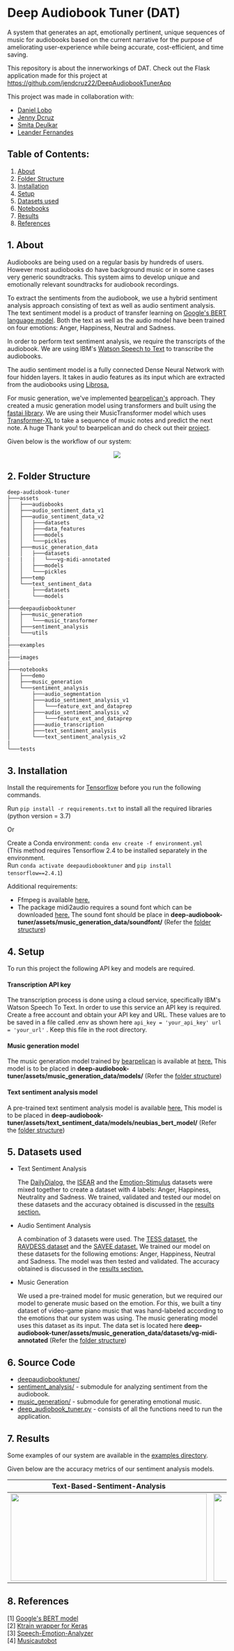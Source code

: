 # **Deep Audiobook Tuner (DAT)**

A system that generates an apt, emotionally pertinent, unique sequences of music for audiobooks based on the current narrative for the purpose of ameliorating user-experience while being accurate, cost-efficient, and time saving.

This repository is about the innerworkings of DAT. Check out the Flask application made for this project at https://github.com/jendcruz22/DeepAudiobookTunerApp

This project was made in collaboration with:

- [Daniel Lobo](https://github.com/danlobo1999)
- [Jenny Dcruz](https://github.com/jendcruz22)
- [Smita Deulkar](https://github.com/smita3199)
- [Leander Fernandes](https://github.com/fernandeslder)

## **Table of Contents:**

1. <a href="#About">About</a>
2. <a href="#Structure">Folder Structure</a>
3. <a href="#Installation">Installation</a>
4. <a href="#Setup">Setup</a>
5. <a href="#Dataset">Datasets used</a>
6. <a href="#Notebooks">Notebooks</a>
7. <a href="#Results">Results</a>
8. <a href="#References">References</a>

## <a name="About">**1. About**</a>

Audiobooks are being used on a regular basis by hundreds of users. However most audiobooks do have background music or in some cases very generic soundtracks. This system aims to develop unique and emotionally relevant soundtracks for audiobook recordings.

To extract the sentiments from the audiobook, we use a hybrid sentiment analysis approach consisting of text as well as audio sentiment analysis. The text sentiment model is a product of transfer learning on [Google's BERT language model](https://github.com/google-research/bert). Both the text as well as the audio model have been trained on four emotions: Anger, Happiness, Neutral and Sadness.

In order to perform text sentiment analysis, we require the transcripts of the audiobook. We are using IBM's [Watson Speech to Text](https://www.ibm.com/in-en/cloud/watson-speech-to-text) to transcribe the audiobooks.

The audio sentiment model is a fully connected Dense Neural Network with four hidden layers. It takes in audio features as its input which are extracted from the audiobooks using [Librosa.](https://github.com/librosa/librosa)

For music generation, we've implemented [bearpelican's](https://github.com/bearpelican/) approach. They created a music generation model using transformers and built using the [fastai library](https://github.com/fastai/fastai). We are using their MusicTransformer model which uses [Transformer-XL](https://github.com/kimiyoung/transformer-xl) to take a sequence of music notes and predict the next note. A huge Thank you! to bearpelican and do check out their [project](<[musicautobot](https://github.com/bearpelican/musicautobot)>).

Given below is the workflow of our system:

<p align="center">
    <img src = "images/HowTheSytemWorks.PNG">
</p>

## <a name="Structure">**2. Folder Structure**</a>

```
deep-audiobook-tuner
├───assets
│   ├───audiobooks
│   ├───audio_sentiment_data_v1
│   ├───audio_sentiment_data_v2
│   │   ├───datasets
│   │   ├───data_features
│   │   ├───models
│   │   └───pickles
│   ├───music_generation_data
│   │   ├───datasets
|   |   |   └───vg-midi-annotated
│   │   ├───models
│   │   └───pickles
│   ├───temp
│   └───text_sentiment_data
│       ├───datasets
│       └───models
|
├───deepaudiobooktuner
│   ├───music_generation
│   │   └───music_transformer
│   ├───sentiment_analysis
│   └───utils
|
├───examples
|
├───images
|
├───notebooks
│   ├───demo
│   ├───music_generation
│   └───sentiment_analysis
│       ├───audio_segmentation
│       ├───audio_sentiment_analysis_v1
│       │   └───feature_ext_and_dataprep
│       ├───audio_sentiment_analysis_v2
│       │   └───feature_ext_and_dataprep
│       ├───audio_transcription
│       ├───text_sentiment_analysis
│       └───text_sentiment_analysis_v2
|
└───tests
```

## <a name="Installation">**3. Installation**</a>

Install the requirements for [Tensorflow](https://www.tensorflow.org/install) before you run the following commands.

Run `pip install -r requirements.txt` to install all the required libraries (python version = 3.7)

Or

Create a Conda environment: `conda env create -f environment.yml`  
(This method requires Tensorflow 2.4 to be installed separately in the environment.  
Run `conda activate deepaudiobooktuner` and `pip install tensorflow==2.4.1`)

Additional requirements:

- Ffmpeg is available [here.](https://www.ffmpeg.org/download.html)
- The package midi2audio requires a sound font which can be downloaded [here.](https://member.keymusician.com/Member/FluidR3_GM/index.html) The sound font should be place in **deep-audiobook-tuner/assets/music_generation_data/soundfont/** (Refer the <a href="#Structure">folder structure</a>)

## <a name="Setup">**4. Setup**</a>

To run this project the following API key and models are required.

#### Transcription API key

The transcription process is done using a cloud service, specifically IBM's Watson Speech To Text. In order to use this service an API key is required. Create a free account and obtain your API key and URL. These values are to be saved in a file called .env as shown here `api_key = 'your_api_key' url = 'your_url'` . Keep this file in the root directory.

#### Music generation model

The music generation model trained by [bearpelican](https://github.com/bearpelican/musicautobot) is available at [here.](https://ashaw-midi-web-server.s3-us-west-2.amazonaws.com/pretrained/MusicTransformerKeyC.pth) This model is to be placed in **deep-audiobook-tuner/assets/music_generation_data/models/** (Refer the <a href="#Structure">folder structure</a>)

#### Text sentiment analysis model

A pre-trained text sentiment analysis model is available [here.](https://drive.google.com/drive/folders/1rE-08BOk2R7O0oLoYnBusvFuJVVwUr1J?usp=sharing) This model is to be placed in **deep-audiobook-tuner/assets/text_sentiment_data/models/neubias_bert_model/** (Refer the <a href="#Structure">folder structure</a>)

## <a name="Dataset">**5. Datasets used**</a>

- Text Sentiment Analysis

  The [DailyDialog](http://yanran.li/dailydialog), the [ISEAR](https://www.unige.ch/cisa/research/materials-and-online-research/research-material/) and the [Emotion-Stimulus](https://www.site.uottawa.ca/~diana/resources/emotion_stimulus_data/) datasets were mixed together to create a dataset with 4 labels: Anger, Happiness, Neutrality and Sadness. We trained, validated and tested our model on these datasets and the accuracy obtained is discussed in the <a href="#Results">results section.</a>

- Audio Sentiment Analysis

  A combination of 3 datasets were used. The [TESS dataset](https://www.kaggle.com/ejlok1/toronto-emotional-speech-set-tess), the [RAVDESS dataset](https://www.kaggle.com/uwrfkaggler/ravdess-emotional-speech-audio) and the [SAVEE dataset.](https://www.kaggle.com/uwrfkaggler/ravdess-emotional-speech-audio) We trained our model on these datasets for the following emotions: Anger, Happiness, Neutral and Sadness. The model was then tested and validated. The accuracy obtained is discussed in the <a href="#Results">results section.</a>

- Music Generation

  We used a pre-trained model for music generation, but we required our model to generate music based on the emotion. For this, we built a tiny dataset of video-game piano music that was hand-labeled according to the emotions that our system was using. The music generating model uses this dataset as its input. The data set is located here **deep-audiobook-tuner/assets/music_generation_data/datasets/vg-midi-annotated** (Refer the <a href="#Structure">folder structure</a>)

## <a name="Notebooks">**6. Source Code**</a>

- [deepaudiobooktuner/](https://github.com/danlobo1999/deep-audiobook-tuner/tree/main/deepaudiobooktuner)
- [sentiment_analysis/](https://github.com/danlobo1999/deep-audiobook-tuner/tree/main/deepaudiobooktuner/sentiment_analysis) - submodule for analyzing sentiment from the audiobook.
- [music_generation/](https://github.com/danlobo1999/deep-audiobook-tuner/tree/main/deepaudiobooktuner/music_generation) - submodule for generating emotional music.
- [deep_audiobook_tuner.py](https://github.com/danlobo1999/deep-audiobook-tuner/blob/main/deepaudiobooktuner/deep_audiobook_tuner.py) - consists of all the functions need to run the application.

## <a name="Results">**7. Results**</a>

Some examples of our system are available in the [examples directory](https://github.com/danlobo1999/deep-audiobook-tuner/tree/main/examples).

Given below are the accuracy metrics of our sentiment analysis models.

| Text-Based-Sentiment-Analysis                                           | Audio-Based-Sentiment-Analysis                                          |
| ----------------------------------------------------------------------- | ----------------------------------------------------------------------- |
| <img src = "images/TBSA accuracy_metrics.png" width="450" height="200"> | <img src = "images/ABSA accuracy_metrics.png" width="450" height="200"> |

## <a name="References">**8. References**</a>

[1] [Google's BERT model](https://github.com/google-research/bert)  
[2] [Ktrain wrapper for Keras](https://github.com/amaiya/ktrain/tree/23baf7cd75bdf44cb096438e7dd4c7b74734e472)  
[3] [Speech-Emotion-Analyzer](https://github.com/MITESHPUTHRANNEU/Speech-Emotion-Analyzer)  
[4] [Musicautobot](https://github.com/bearpelican/musicautobot)

